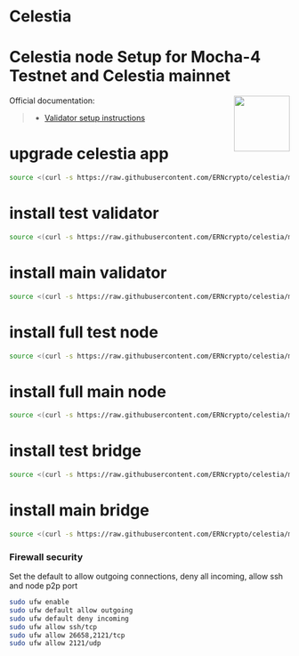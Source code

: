 # Celestia
<div>
<h1 align="left" style="display: flex;"> Celestia node Setup for Mocha-4 Testnet and Celestia mainnet</h1>
<img src="https://avatars.githubusercontent.com/u/54859940?s=200&v=4"  style="float: right;" width="100" height="100"></img>
</div>

Official documentation:
>- [Validator setup instructions](https://docs.celestia.org/nodes/consensus-node)
# upgrade celestia app
~~~bash
source <(curl -s https://raw.githubusercontent.com/ERNcrypto/celestia/main/upgradeapp.sh)
~~~
# install test validator
~~~bash
source <(curl -s https://raw.githubusercontent.com/ERNcrypto/celestia/main/installvalidatortest.sh)
~~~
# install main validator
~~~bash
source <(curl -s https://raw.githubusercontent.com/ERNcrypto/celestia/main/installvalidatormain.sh)
~~~
# install full test node
~~~bash
source <(curl -s https://raw.githubusercontent.com/ERNcrypto/celestia/main/installfulltest.sh)
~~~
# install full main node
~~~bash
source <(curl -s https://raw.githubusercontent.com/ERNcrypto/celestia/main/installfullmain.sh)
~~~
# install test bridge
~~~bash 
source <(curl -s https://raw.githubusercontent.com/ERNcrypto/celestia/main/installbridgetest.sh)
~~~
# install main bridge
~~~bash 
source <(curl -s https://raw.githubusercontent.com/ERNcrypto/celestia/main/installbridgemain.sh)
~~~

### Firewall security
Set the default to allow outgoing connections, deny all incoming, allow ssh and node p2p port
  ~~~bash
  sudo ufw enable 
  sudo ufw default allow outgoing 
  sudo ufw default deny incoming 
  sudo ufw allow ssh/tcp 
  sudo ufw allow 26658,2121/tcp 
  sudo ufw allow 2121/udp 
  ~~~
